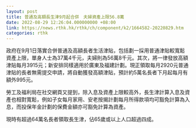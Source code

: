 ```yaml
---
layout: post
title: 普通及高額長生津9月起合併　夫婦資產上限56.8萬
date: 2022-08-29 12:26:04.000000000 +08:00
link: https://news.rthk.hk/rthk/ch/component/k2/1664582-20220829.htm
categories: rthk
---
```


政府在9月1日落實合併普通及高額長者生活津貼，包括劃一採用普通津貼較寬鬆資產上限，單身人士為37萬4千元，夫婦則為56萬8千元。其次，將一律發放高額津貼每月3915元；新安排同樣適用於廣東及福建計劃。現正領取每月2920元普通津貼的長者無需提交申請，將自動獲發高額津貼，預計約5萬名長者下月起每月有額外995元。

勞工及福利局在社交網頁又提到，除入息及資產上限較高外，長生津計算入息及資產也相對寬鬆，例如子女每月家用、安老按揭計劃每月所得款項均可豁免計算為入息，而投保年金計劃的保費金額亦可豁免計算為資產。

現時有超過64萬名長者領取長生津，佔65歲或以上人口超過四成。
